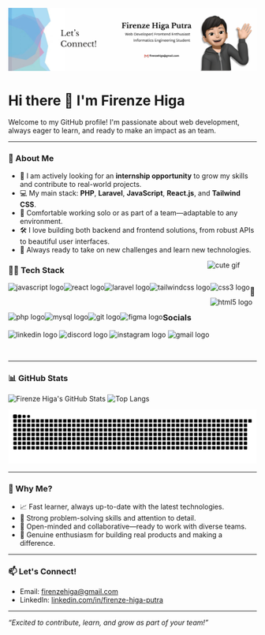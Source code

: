 ![Banner](./assets/banner.png)
<h1>
Hi there 👋 I'm Firenze Higa
</h1>
Welcome to my GitHub profile!  
I'm passionate about web development, always eager to learn, and ready to make an impact as an team.

---

### 🚀 About Me
- 🌱 I am actively looking for an **internship opportunity** to grow my skills and contribute to real-world projects.
- 💻 My main stack: **PHP**, **Laravel**, **JavaScript**, **React.js**, and **Tailwind CSS**.
- 🤝 Comfortable working solo or as part of a team—adaptable to any environment.
- 🛠️ I love building both backend and frontend solutions, from robust APIs to beautiful user interfaces.
- 💬 Always ready to take on new challenges and learn new technologies.


<img src="https://media1.tenor.com/m/LiqhUEDmWcAAAAAC/cute.gif" alt="cute gif" align="right" width="100" />

### 👨‍💻 Tech Stack


<img src="https://cdn.jsdelivr.net/gh/devicons/devicon/icons/javascript/javascript-original.svg" height="30" alt="javascript logo" align="left"  />
<img src="https://cdn.jsdelivr.net/gh/devicons/devicon/icons/react/react-original.svg" height="30" alt="react logo"  align="left"/>
<img src="https://cdn.jsdelivr.net/gh/devicons/devicon/icons/laravel/laravel-original.svg" height="30" alt="laravel logo" align="left" />
<img src="https://cdn.jsdelivr.net/gh/devicons/devicon/icons/tailwindcss/tailwindcss-original-wordmark.svg" height="40" alt="tailwindcss logo" align="left" />
<img src="https://cdn.jsdelivr.net/gh/devicons/devicon/icons/css3/css3-original.svg" height="30" alt="css3 logo" align="left" />
<img src="https://cdn.jsdelivr.net/gh/devicons/devicon/icons/html5/html5-original.svg" height="30" alt="html5 logo" align="left" />
<img src="https://cdn.jsdelivr.net/gh/devicons/devicon/icons/php/php-original.svg" height="30" alt="php logo" align="left" />
<img src="https://cdn.jsdelivr.net/gh/devicons/devicon/icons/mysql/mysql-original.svg" height="30" alt="mysql logo" align="left" />
<img src="https://cdn.jsdelivr.net/gh/devicons/devicon/icons/git/git-original.svg" height="30" alt="git logo" align="left" />
<img src="https://cdn.jsdelivr.net/gh/devicons/devicon/icons/figma/figma-original.svg" height="30" alt="figma logo" align="left" />

### 🔗 Socials
<p align="left">
  <img src="https://raw.githubusercontent.com/maurodesouza/profile-readme-generator/master/src/assets/icons/social/linkedin/default.svg" width="52" height="40" alt="linkedin logo"  />
  <img src="https://raw.githubusercontent.com/maurodesouza/profile-readme-generator/master/src/assets/icons/social/discord/default.svg" width="52" height="40" alt="discord logo"  />
  <img src="https://raw.githubusercontent.com/maurodesouza/profile-readme-generator/master/src/assets/icons/social/instagram/default.svg" width="52" height="40" alt="instagram logo"  />
  <img src="https://raw.githubusercontent.com/maurodesouza/profile-readme-generator/master/src/assets/icons/social/gmail/default.svg" width="52" height="40" alt="gmail logo"  />
</p>

<br clear="right" />

---

### 📊 GitHub Stats

![Firenze Higa's GitHub Stats](https://github-readme-stats.vercel.app/api?username=firenzehiga&show_icons=true&theme=radical&count_private=true)
![Top Langs](https://github-readme-stats.vercel.app/api/top-langs/?username=firenzehiga&layout=compact&theme=radical)

![Contribution](https://github.com/firenzehiga/firenzehiga/blob/output/github-contribution-grid-snake-dark.svg)

---

### 💼 Why Me?
- 📈 Fast learner, always up-to-date with the latest technologies.
- 🧩 Strong problem-solving skills and attention to detail.
- 🤲 Open-minded and collaborative—ready to work with diverse teams.
- 🌟 Genuine enthusiasm for building real products and making a difference.

---

### 📫 Let's Connect!
- Email: [firenzehiga@gmail.com](mailto:firenzehiga@gmail.com)
- LinkedIn: [linkedin.com/in/firenze-higa-putra](https://www.linkedin.com/in/firenze-higa-putra-286043290/)

---

_“Excited to contribute, learn, and grow as part of your team!”_

<!--
**firenzehiga/firenzehiga** is a ✨ _special_ ✨ repository because its `README.md` (this file) appears on your GitHub profile.
-->
